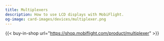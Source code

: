 ```yaml
---
title: Multiplexers
description: How to use LCD displays with MobiFlight.
og-image: card-images/devices/multiplexer.png
---
```


{{< buy-in-shop url="https://shop.mobiflight.com/product/multiplexer" >}}
